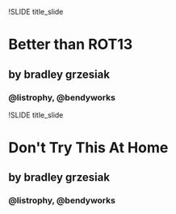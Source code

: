 !SLIDE title_slide
# Better than ROT13 #
## by bradley grzesiak ##
### @listrophy, @bendyworks ##

!SLIDE title_slide
# Don't Try This At Home #
## by bradley grzesiak ##
### @listrophy, @bendyworks ##
